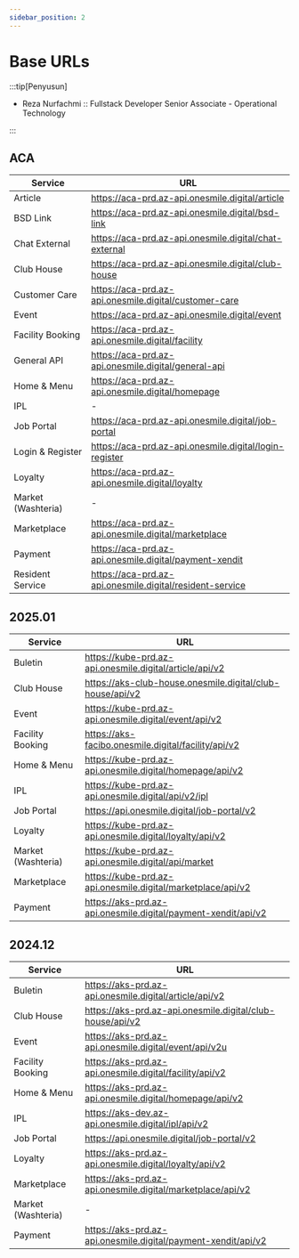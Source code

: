 ```yaml
---
sidebar_position: 2
---
```


# Base URLs

:::tip[Penyusun]

- Reza Nurfachmi :: Fullstack Developer Senior Associate - Operational Technology

:::

## ACA

| Service            | URL                                                      |
| ------------------ | -------------------------------------------------------- |
| Article            | https://aca-prd.az-api.onesmile.digital/article          |
| BSD Link           | https://aca-prd.az-api.onesmile.digital/bsd-link         |
| Chat External      | https://aca-prd.az-api.onesmile.digital/chat-external    |
| Club House         | https://aca-prd.az-api.onesmile.digital/club-house       |
| Customer Care      | https://aca-prd.az-api.onesmile.digital/customer-care    |
| Event              | https://aca-prd.az-api.onesmile.digital/event            |
| Facility Booking   | https://aca-prd.az-api.onesmile.digital/facility         |
| General API        | https://aca-prd.az-api.onesmile.digital/general-api      |
| Home & Menu        | https://aca-prd.az-api.onesmile.digital/homepage         |
| IPL                | -                                                        |
| Job Portal         | https://aca-prd.az-api.onesmile.digital/job-portal       |
| Login & Register   | https://aca-prd.az-api.onesmile.digital/login-register   |
| Loyalty            | https://aca-prd.az-api.onesmile.digital/loyalty          |
| Market (Washteria) | -                                                        |
| Marketplace        | https://aca-prd.az-api.onesmile.digital/marketplace      |
| Payment            | https://aca-prd.az-api.onesmile.digital/payment-xendit   |
| Resident Service   | https://aca-prd.az-api.onesmile.digital/resident-service |

## 2025.01

| Service            | URL                                                           |
| ------------------ | ------------------------------------------------------------- |
| Buletin            | https://kube-prd.az-api.onesmile.digital/article/api/v2       |
| Club House         | https://aks-club-house.onesmile.digital/club-house/api/v2     |
| Event              | https://kube-prd.az-api.onesmile.digital/event/api/v2         |
| Facility Booking   | https://aks-facibo.onesmile.digital/facility/api/v2           |
| Home & Menu        | https://kube-prd.az-api.onesmile.digital/homepage/api/v2      |
| IPL                | https://kube-prd.az-api.onesmile.digital/api/v2/ipl           |
| Job Portal         | https://api.onesmile.digital/job-portal/v2                    |
| Loyalty            | https://kube-prd.az-api.onesmile.digital/loyalty/api/v2       |
| Market (Washteria) | https://kube-prd.az-api.onesmile.digital/api/market           |
| Marketplace        | https://kube-prd.az-api.onesmile.digital/marketplace/api/v2   |
| Payment            | https://aks-prd.az-api.onesmile.digital/payment-xendit/api/v2 |

## 2024.12

| Service            | URL                                                           |
| ------------------ | ------------------------------------------------------------- |
| Buletin            | https://aks-prd.az-api.onesmile.digital/article/api/v2        |
| Club House         | https://aks-prd.az-api.onesmile.digital/club-house/api/v2     |
| Event              | https://aks-prd.az-api.onesmile.digital/event/api/v2u         |
| Facility Booking   | https://aks-prd.az-api.onesmile.digital/facility/api/v2       |
| Home & Menu        | https://aks-prd.az-api.onesmile.digital/homepage/api/v2       |
| IPL                | https://aks-dev.az-api.onesmile.digital/ipl/api/v2            |
| Job Portal         | https://api.onesmile.digital/job-portal/v2                    |
| Loyalty            | https://aks-prd.az-api.onesmile.digital/loyalty/api/v2        |
| Marketplace        | https://aks-prd.az-api.onesmile.digital/marketplace/api/v2    |
| Market (Washteria) | -                                                             |
| Payment            | https://aks-prd.az-api.onesmile.digital/payment-xendit/api/v2 |
